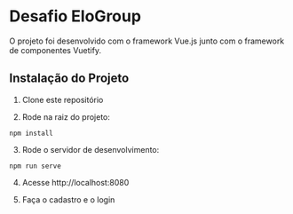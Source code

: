 # Desafio EloGroup

O projeto foi desenvolvido com o framework Vue.js junto com o framework de componentes Vuetify.

## Instalação do Projeto

1. Clone este repositório

2. Rode na raiz do projeto:
```
npm install
```
3. Rode o servidor de desenvolvimento:
```
npm run serve
```
4. Acesse http://localhost:8080

5. Faça o cadastro e o login